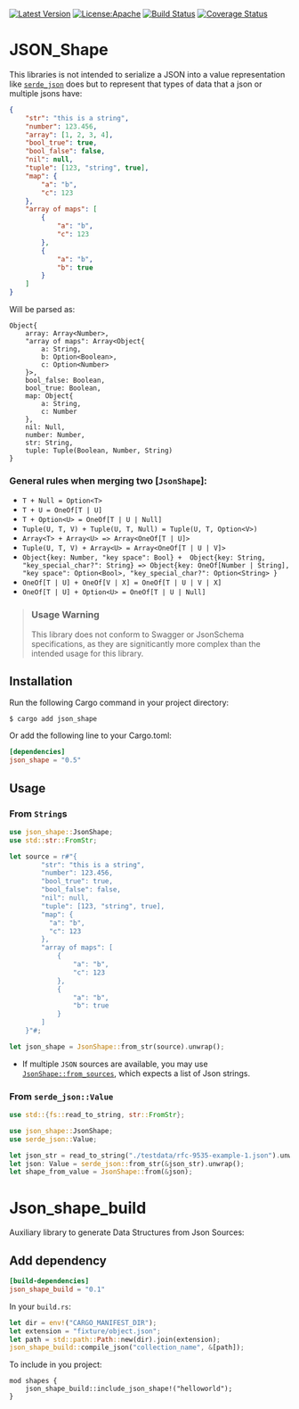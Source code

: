 
[![Latest Version](https://img.shields.io/crates/v/json_shape)](https://crates.io/crates/json_shape)
[![License:Apache](https://img.shields.io/badge/License-Apache_2.0-blue.svg)](https://opensource.org/licenses/Apache-2.0)
[![Build Status](https://github.com/naomijub/serde_json_shape/actions/workflows/rust.yml/badge.svg?branch=main)](https://github.com/naomijub/serde_json_shape/actions/workflows/rust.yml)
[![Coverage Status](https://coveralls.io/repos/github/naomijub/serde_json_shape/badge.svg?branch=main)](https://coveralls.io/github/naomijub/serde_json_shape?branch=main)

# JSON_Shape

This libraries is not intended to serialize a JSON into a value representation like [`serde_json`](https://crates.io/crates/serde_json) does but to represent that types of data that a json or multiple jsons have:

```json
{
    "str": "this is a string",
    "number": 123.456,
    "array": [1, 2, 3, 4],
    "bool_true": true,
    "bool_false": false,
    "nil": null,
    "tuple": [123, "string", true],
    "map": {
        "a": "b",
        "c": 123
    },
    "array of maps": [
        {
            "a": "b",
            "c": 123
        },
        {
            "a": "b",
            "b": true
        }
    ]
}
```

Will be parsed as:

```ru
Object{
    array: Array<Number>,
    "array of maps": Array<Object{
        a: String, 
        b: Option<Boolean>, 
        c: Option<Number>
    }>, 
    bool_false: Boolean, 
    bool_true: Boolean, 
    map: Object{
        a: String, 
        c: Number
    }, 
    nil: Null, 
    number: Number, 
    str: String,
    tuple: Tuple(Boolean, Number, String)
}
```

### General rules when merging two [`JsonShape`]:
- `T + Null = Option<T>`
- `T + U = OneOf[T | U]`
- `T + Option<U> = OneOf[T | U | Null]`
- `Tuple(U, T, V) + Tuple(U, T, Null) = Tuple(U, T, Option<V>)`
- `Array<T> + Array<U> => Array<OneOf[T | U]>`
- `Tuple(U, T, V) + Array<U> = Array<OneOf[T | U | V]>`
- `Object{key: Number, "key space": Bool} +  Object{key: String, "key_special_char?": String} => Object{key: OneOf[Number | String], "key space": Option<Bool>, "key_special_char?": Option<String> }`
- `OneOf[T | U] + OneOf[V | X] = OneOf[T | U | V | X]`
- `OneOf[T | U] + Option<U> = OneOf[T | U | Null]`

> ### Usage Warning
>
> This library does not conform to Swagger or JsonSchema specifications, as they are signiticantly more complex than the intended usage for this library.


## Installation
Run the following Cargo command in your project directory:

```shell
$ cargo add json_shape
```

Or add the following line to your Cargo.toml:

```toml
[dependencies]
json_shape = "0.5"
```

## Usage 

### From `String`s

```rust
use json_shape::JsonShape;
use std::str::FromStr;

let source = r#"{
        "str": "this is a string",
        "number": 123.456,
        "bool_true": true,
        "bool_false": false,
        "nil": null,
        "tuple": [123, "string", true],
        "map": {
          "a": "b",
          "c": 123
        },
        "array of maps": [
            {
                "a": "b",
                "c": 123
            },
            {
                "a": "b",
                "b": true
            }
        ]
    }"#;

let json_shape = JsonShape::from_str(source).unwrap();
```

* If multiple `JSON` sources are available, you may use [`JsonShape::from_sources`](https://docs.rs/json_shape/latest/json_shape/enum.JsonShape.html#method.from_sources), which expects a list of Json strings.

### From `serde_json::Value`

```rust
use std::{fs::read_to_string, str::FromStr};

use json_shape::JsonShape;
use serde_json::Value;

let json_str = read_to_string("./testdata/rfc-9535-example-1.json").unwrap();
let json: Value = serde_json::from_str(&json_str).unwrap();
let shape_from_value = JsonShape::from(&json);
```

# Json_shape_build

Auxiliary library to generate Data Structures from Json Sources:

## Add dependency
```toml
[build-dependencies]
json_shape_build = "0.1"
```

In your `build.rs`:
```rust
let dir = env!("CARGO_MANIFEST_DIR");
let extension = "fixture/object.json";
let path = std::path::Path::new(dir).join(extension);
json_shape_build::compile_json("collection_name", &[path]);
```

To include in you project:
```rust,ignore
mod shapes {
    json_shape_build::include_json_shape!("helloworld");
}
```